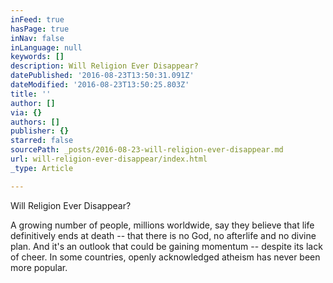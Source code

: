 ```yaml
---
inFeed: true
hasPage: true
inNav: false
inLanguage: null
keywords: []
description: Will Religion Ever Disappear?
datePublished: '2016-08-23T13:50:31.091Z'
dateModified: '2016-08-23T13:50:25.803Z'
title: ''
author: []
via: {}
authors: []
publisher: {}
starred: false
sourcePath: _posts/2016-08-23-will-religion-ever-disappear.md
url: will-religion-ever-disappear/index.html
_type: Article

---
```

Will Religion Ever Disappear?

A growing number of people, millions worldwide, say they believe that life definitively ends at death -- that there is no God, no afterlife and no divine plan. And it's an outlook that could be gaining momentum -- despite its lack of cheer. In some countries, openly acknowledged atheism has never been more popular.